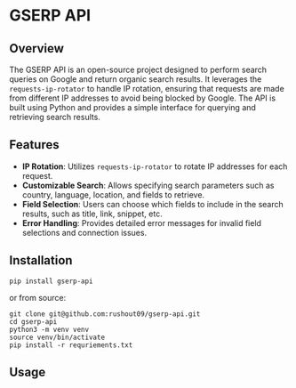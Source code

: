 
# GSERP API

## Overview

The GSERP API is an open-source project designed to perform search queries on Google and return organic search results. It leverages the `requests-ip-rotator` to handle IP rotation, ensuring that requests are made from different IP addresses to avoid being blocked by Google. The API is built using Python and provides a simple interface for querying and retrieving search results.

## Features

- **IP Rotation**: Utilizes `requests-ip-rotator` to rotate IP addresses for each request.
- **Customizable Search**: Allows specifying search parameters such as country, language, location, and fields to retrieve.
- **Field Selection**: Users can choose which fields to include in the search results, such as title, link, snippet, etc.
- **Error Handling**: Provides detailed error messages for invalid field selections and connection issues.

## Installation

```
pip install gserp-api
```

or from source:

```
git clone git@github.com:rushout09/gserp-api.git
cd gserp-api
python3 -m venv venv
source venv/bin/activate
pip install -r requriements.txt
```

## Usage



